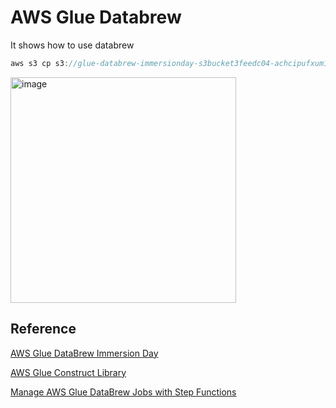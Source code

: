 # AWS Glue Databrew

It shows how to use databrew


```java
aws s3 cp s3://glue-databrew-immersionday-s3bucket3feedc04-achcipufxum1/ . --recursive
```

<img width="361" alt="image" src="https://user-images.githubusercontent.com/52392004/210473061-21bd21eb-6faa-4a3c-be8d-4fbeb33ddcad.png">

## Reference 

[AWS Glue DataBrew Immersion Day](https://catalog.us-east-1.prod.workshops.aws/workshops/6532bf37-3ad2-4844-bd26-d775a31ce1fa/en-US)

[AWS Glue Construct Library](https://docs.aws.amazon.com/cdk/api/v1/docs/aws-glue-readme.html)

[Manage AWS Glue DataBrew Jobs with Step Functions](https://docs.aws.amazon.com/step-functions/latest/dg/connect-databrew.html)
